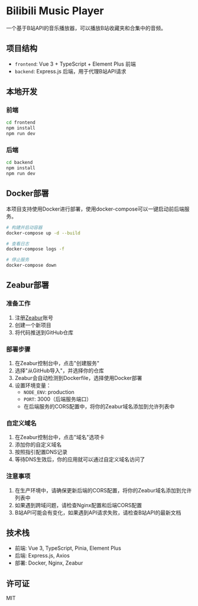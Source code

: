# Bilibili Music Player

一个基于B站API的音乐播放器，可以播放B站收藏夹和合集中的音频。

## 项目结构

- `frontend`: Vue 3 + TypeScript + Element Plus 前端
- `backend`: Express.js 后端，用于代理B站API请求

## 本地开发

### 前端

```bash
cd frontend
npm install
npm run dev
```

### 后端

```bash
cd backend
npm install
npm run dev
```

## Docker部署

本项目支持使用Docker进行部署，使用docker-compose可以一键启动前后端服务。

```bash
# 构建并启动容器
docker-compose up -d --build

# 查看日志
docker-compose logs -f

# 停止服务
docker-compose down
```

## Zeabur部署

### 准备工作

1. 注册[Zeabur](https://zeabur.com)账号
2. 创建一个新项目
3. 将代码推送到GitHub仓库

### 部署步骤

1. 在Zeabur控制台中，点击"创建服务"
2. 选择"从GitHub导入"，并选择你的仓库
3. Zeabur会自动检测到Dockerfile，选择使用Docker部署
4. 设置环境变量：
   - `NODE_ENV`: production
   - `PORT`: 3000（后端服务端口）
   - 在后端服务的CORS配置中，将你的Zeabur域名添加到允许列表中

### 自定义域名

1. 在Zeabur控制台中，点击"域名"选项卡
2. 添加你的自定义域名
3. 按照指引配置DNS记录
4. 等待DNS生效后，你的应用就可以通过自定义域名访问了

### 注意事项

1. 在生产环境中，请确保更新后端的CORS配置，将你的Zeabur域名添加到允许列表中
2. 如果遇到跨域问题，请检查Nginx配置和后端CORS配置
3. B站API可能会有变化，如果遇到API请求失败，请检查B站API的最新文档

## 技术栈

- 前端: Vue 3, TypeScript, Pinia, Element Plus
- 后端: Express.js, Axios
- 部署: Docker, Nginx, Zeabur

## 许可证

MIT
